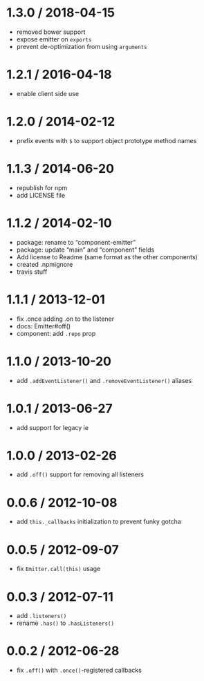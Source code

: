 1.3.0 / 2018-04-15
==================

-   removed bower support
-   expose emitter on `exports`
-   prevent de-optimization from using `arguments`

1.2.1 / 2016-04-18
==================

-   enable client side use

1.2.0 / 2014-02-12
==================

-   prefix events with `$` to support object prototype method names

1.1.3 / 2014-06-20
==================

-   republish for npm
-   add LICENSE file

1.1.2 / 2014-02-10
==================

-   package: rename to “component-emitter”
-   package: update “main” and “component” fields
-   Add license to Readme (same format as the other components)
-   created .npmignore
-   travis stuff

1.1.1 / 2013-12-01
==================

-   fix .once adding .on to the listener
-   docs: Emitter\#off()
-   component: add `.repo` prop

1.1.0 / 2013-10-20
==================

-   add `.addEventListener()` and `.removeEventListener()` aliases

1.0.1 / 2013-06-27
==================

-   add support for legacy ie

1.0.0 / 2013-02-26
==================

-   add `.off()` support for removing all listeners

0.0.6 / 2012-10-08
==================

-   add `this._callbacks` initialization to prevent funky gotcha

0.0.5 / 2012-09-07
==================

-   fix `Emitter.call(this)` usage

0.0.3 / 2012-07-11
==================

-   add `.listeners()`
-   rename `.has()` to `.hasListeners()`

0.0.2 / 2012-06-28
==================

-   fix `.off()` with `.once()`-registered callbacks
